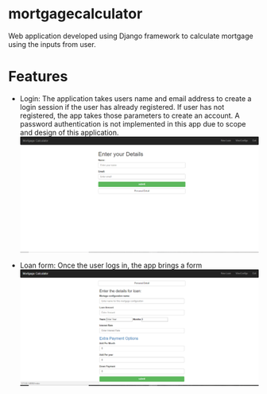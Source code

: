 # mortgagecalculator
Web application developed using Django framework to calculate mortgage using the inputs from user.

# Features
* Login:
The application takes users name and email address to create a login session if the user has already registered. If user has not registered, the app takes those parameters to create an account. A password authentication is not implemented in this app due to scope and design of this application.
![alt text](https://github.com/nirazgupta/mortgagecalculator/blob/master/project_images/Login.PNG)

* Loan form:
Once the user logs in, the app brings a form 
![alt text](https://github.com/nirazgupta/mortgagecalculator/blob/master/project_images/loan_form.PNG)

